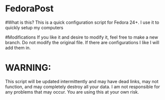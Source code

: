 # FedoraPost
#What is this?
This is a quick configuration script for Fedora 24+.
I use it to quickly setup my computers

#Modifications
If you like it and desire to modify it, feel free to make a new branch.
Do not modify the original file. If there are configurations I like I will add them in.
#
#
# WARNING:
This script will be updated intermittently and may have dead links, may not function, and may completely destroy all your data. I am not responsible for any problems that may occur. You are using this at your own risk.
